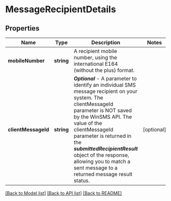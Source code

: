 # MessageRecipientDetails

## Properties
Name | Type | Description | Notes
------------ | ------------- | ------------- | -------------
**mobileNumber** | **string** | A recipient mobile number, using the international E164 (without the plus) format. | 
**clientMessageId** | **string** | ***Optional*** - A parameter to identify an individual SMS message recipient on your system. The clientMessageId parameter is NOT saved by the WinSMS API.   The value of the clientMessageId parameter is returned in the ***submittedRecipientResult*** object of the response, allowing you to match a sent message to a returned message result status. | [optional] 

[[Back to Model list]](../README.md#documentation-for-models) [[Back to API list]](../README.md#documentation-for-api-endpoints) [[Back to README]](../README.md)


